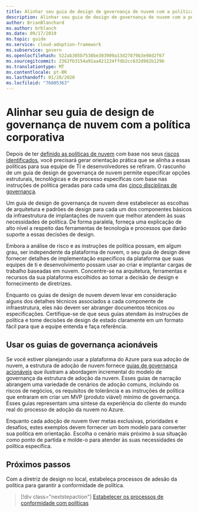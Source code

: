 ```yaml
---
title: Alinhar seu guia de design de governança de nuvem com a política corporativa
description: Alinhar seu guia de design de governança de nuvem com a política corporativa
author: BrianBlanchard
ms.author: brblanch
ms.date: 09/17/2019
ms.topic: guide
ms.service: cloud-adoption-framework
ms.subservice: govern
ms.openlocfilehash: 522ab305b7538be303909a13d27879b3e98d2f67
ms.sourcegitcommit: 2362fb3154a91aa421224ffdb2cc632d982b129b
ms.translationtype: MT
ms.contentlocale: pt-BR
ms.lasthandoff: 01/28/2020
ms.locfileid: "76805363"
---
```

# <a name="align-your-cloud-governance-design-guide-with-corporate-policy"></a>Alinhar seu guia de design de governança de nuvem com a política corporativa

Depois de ter [definido as políticas de nuvem](./policy-definition.md) com base nos seus [riscos identificados](./business-risk.md), você precisará gerar orientação prática que se alinha a essas políticas para sua equipe de TI e desenvolvedores se refiram. O rascunho de um guia de design de governança de nuvem permite especificar opções estruturais, tecnológicas e de processo específicas com base nas instruções de política geradas para cada uma das [cinco disciplinas de governança](../governance-disciplines.md).

Um guia de design de governança de nuvem deve estabelecer as escolhas de arquitetura e padrões de design para cada um dos componentes básicos da infraestrutura de implantações de nuvem que melhor atendem às suas necessidades de política. De forma paralela, forneça uma explicação de alto nível a respeito das ferramentas de tecnologia e processos que darão suporte a essas decisões de design.

Embora a análise de risco e as instruções de política possam, em algum grau, ser independente da plataforma de nuvem, o seu guia de design deve fornecer detalhes de implementação específicos da plataforma que suas equipes de ti e desenvolvimento possam usar ao criar e implantar cargas de trabalho baseadas em nuvem. Concentre-se na arquitetura, ferramentas e recursos da sua plataforma escolhidos ao tomar a decisão de design e fornecimento de diretrizes.

Enquanto os guias de design de nuvem devem levar em consideração alguns dos detalhes técnicos associados a cada componente de infraestrutura, eles não devem ser abranger documentos técnicos ou especificações. Certifique-se de que seus guias atendam às instruções de política e tome decisões de design de estado claramente em um formato fácil para que a equipe entenda e faça referência.

<!-- markdownlint-enable MD033 -->

## <a name="use-the-actionable-governance-guides"></a>Usar os guias de governança acionáveis

Se você estiver planejando usar a plataforma do Azure para sua adoção de nuvem, a estrutura de adoção de nuvem fornece [guias de governança acionáveis](../guides/index.md) que ilustram a abordagem incremental do modelo de governança da estrutura de adoção da nuvem. Esses guias de narração abrangem uma variedade de cenários de adoção comuns, incluindo os riscos de negócios, os requisitos de tolerância e as instruções de política que entraram em criar um MVP (produto viável) mínimo de governança. Esses guias representam uma síntese da experiência do cliente do mundo real do processo de adoção da nuvem no Azure.

Enquanto cada adoção de nuvem tiver metas exclusivas, prioridades e desafios, estes exemplos devem fornecer um bom modelo para converter sua política em orientação. Escolha o cenário mais próximo à sua situação como ponto de partida e molde-o para atender às suas necessidades de política específica.

## <a name="next-steps"></a>Próximos passos

Com a diretriz de design no local, estabeleça processos de adesão da política para garantir a conformidade de política.

> [!div class="nextstepaction"]
> [Estabelecer os processos de conformidade com políticas](./processes.md)
